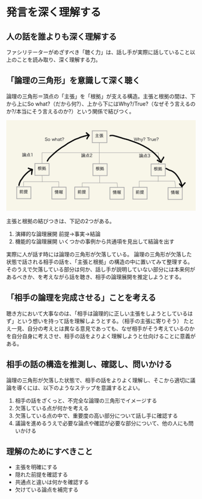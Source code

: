 # 発言を深く理解する

## 人の話を誰よりも深く理解する
ファシリテーターがめざすべき「聴く力」は、話し手が実際に話していること以上のことを読み取り、深く理解する力。

## 「論理の三角形」を意識して深く聴く
論理の三角形＝頂点の「主張」を「根拠」が支える構造。主張と根拠の間は、下から上にSo what?（だから何?）、上から下にはWhy?/True?（なぜそう言えるのか?/本当にそう言えるのか?）という関係で結びつく。

![論理の三角形](https://raw.githubusercontent.com/DaiAoki/globis-methods-of-facilitation/master/images/08-01.jpg)

主張と根拠の結びつきは、下記の2つがある。
1. 演繹的な論理展開
   前提→事実→結論
2. 機能的な論理展開
   いくつかの事例から共通項を見出して結論を出す

実際に人が話す時には論理の三角形が欠落している。
論理の三角形が欠落した状態で話される相手の話を、「主張と根拠」の構造の中に置いてみて整理する。
そのうえで欠落している部分は何か、話し手が説明していない部分には本来何があるべきか、を考えながら話を聴き、相手の論理展開を推定しようとする。

## 「相手の論理を完成させる」ことを考える
聴き方において大事なのは、「相手は論理的に正しい主張をしようとしているはず」という想いを持って話を理解しようとする。（相手の主張に寄りそう）
たとえ一見、自分の考えとは異なる意見であっても、なぜ相手がそう考えているのかを自分自身に考えさせ、相手の話をよりよく理解しようと仕向けることに意義がある。

## 相手の話の構造を推測し、確認し、問いかける
論理の三角形が欠落した状態で、相手の話をよりよく理解し、そこから適切に議論を導くには、以下のようなステップを意識するとよい。
1. 相手の話をざくっと、不完全な論理の三角形でイメージする
2. 欠落している点が何かを考える
3. 欠落している点の中で、重要度の高い部分について話し手に確認する
4. 議論を進めるうえで必要な論点や確認が必要な部分について、他の人にも問いかける

## 理解のためにすべきこと
- 主張を明確にする
- 隠れた前提を確認する
- 共通点と違いは何かを確認する
- 欠けている論点を補完する
